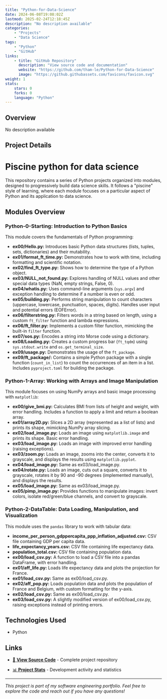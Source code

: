```yaml
---
title: "Python-for-Data-Science"
date: 2024-06-08T19:08:02Z
lastmod: 2025-02-24T12:18:45Z
description: "No description available"
categories:
    - "Projects"
    - "Data Science"
tags:
    - "Python"
    - "GitHub"
links:
    - title: "GitHub Repository"
      description: "View source code and documentation"
      website: "https://github.com/tham-le/Python-for-Data-Science"
      image: "https://github.githubassets.com/favicons/favicon.svg"
weight: 1
stats:
    stars: 0
    forks: 0
    language: "Python"
---
```


## Overview

No description available

## Project Details

# Piscine python for data science

This repository contains a series of Python projects organized into modules, designed to progressively build data science skills.  It follows a "piscine" style of learning, where each module focuses on a particular aspect of Python and its application to data science.

## Modules Overview

### Python-0-Starting: Introduction to Python Basics

This module covers the fundamentals of Python programming:

*   **ex00/Hello.py:** Introduces basic Python data structures (lists, tuples, sets, dictionaries) and their mutability.
*   **ex01/format_ft_time.py:** Demonstrates how to work with time, including formatting and scientific notation.
*   **ex02/find_ft_type.py:** Shows how to determine the type of a Python object.
*   **ex03/NULL_not_found.py:**  Explores handling of NULL values and other special data types (NaN, empty strings, False, 0).
*   **ex04/whatis.py:**  Uses command-line arguments (`sys.argv`) and exception handling to determine if a number is even or odd.
*   **ex05/building.py:**  Performs string manipulation to count characters (uppercase, lowercase, punctuation, spaces, digits).  Handles user input and potential errors (EOFError).
*   **ex06/filterstring.py:** Filters words in a string based on length, using a custom `ft_filter` function and lambda expressions.
*   **ex06/ft_filter.py:**  Implements a custom filter function, mimicking the built-in `filter` function.
*   **ex07/sos.py:** Encodes a string into Morse code using a dictionary.
*   **ex08/Loading.py:** Creates a custom progress bar (`ft_tqdm`) using `sys.stdout.write` and `os.get_terminal_size`.
*   **ex09/usage.py:** Demonstrates the usage of the `ft_package`.
*   **ex09/ft_package/:**  Contains a simple Python package with a single function (`count_in_list`) to count the occurrences of an item in a list. Includes `pyproject.toml` for building the package.

### Python-1-Array: Working with Arrays and Image Manipulation

This module focuses on using NumPy arrays and basic image processing with `matplotlib`:

*   **ex00/give_bmi.py:** Calculates BMI from lists of height and weight, with error handling.  Includes a function to apply a limit and return a boolean array.
*   **ex01/array2D.py:** Slices a 2D array (represented as a list of lists) and prints its shape, mimicking NumPy array slicing.
*   **ex02/load_image.py:** Loads an image using `matplotlib.image` and prints its shape.  Basic error handling.
*   **ex03/load_image.py:**  Loads an image with improved error handling (raising exceptions).
*   **ex03/zoom.py:** Loads an image, zooms into the center, converts it to grayscale, and displays the results using `matplotlib.pyplot`.
*   **ex04/load_image.py:** Same as ex03/load_image.py.
*   **ex04/rotate.py:** Loads an image, cuts out a square, converts it to grayscale, rotates it by 90 and -90 degrees (implemented manually), and displays the results.
*   **ex05/load_image.py:**  Same as ex03/load_image.py.
*   **ex05/pimp_image.py:**  Provides functions to manipulate images: invert colors, isolate red/green/blue channels, and convert to grayscale.

### Python-2-DataTable: Data Loading, Manipulation, and Visualization

This module uses the `pandas` library to work with tabular data:

*   **income_per_person_gdppercapita_ppp_inflation_adjusted.csv:**  CSV file containing GDP per capita data.
*   **life_expectancy_years.csv:** CSV file containing life expectancy data.
*   **population_total.csv:** CSV file containing population data.
*   **ex00/load_csv.py:** A function to load a CSV file into a pandas DataFrame, with error handling.
*   **ex01/aff_life.py:** Loads life expectancy data and plots the projection for France.
*   **ex01/load_csv.py:**  Same as ex00/load_csv.py.
*   **ex02/aff_pop.py:**  Loads population data and plots the population of France and Belgium, with custom formatting for the y-axis.
*   **ex02/load_csv.py:** Same as ex00/load_csv.py.
*   **ex03/load_csv.py:** A slightly modified version of ex00/load_csv.py, raising exceptions instead of printing errors.

## Technologies Used

- Python

## Links

- [📂 **View Source Code**](https://github.com/tham-le/Python-for-Data-Science) - Complete project repository

- [📊 **Project Stats**](https://github.com/tham-le/Python-for-Data-Science/pulse) - Development activity and statistics

---

*This project is part of my software engineering portfolio. Feel free to explore the code and reach out if you have any questions!*
